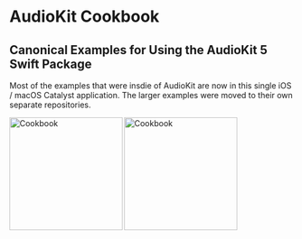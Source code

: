 # AudioKit Cookbook

## Canonical Examples for Using the AudioKit 5 Swift Package

Most of the examples that were insdie of AudioKit are now in this single iOS / macOS Catalyst application. The larger examples were moved to their own separate repositories.

<img src="http://audiokit.io/images/Cookbook.png" alt="Cookbook" width="200" align=left />
<img src="http://audiokit.io/images/Cookbook2.png" alt="Cookbook" width="200"/>
